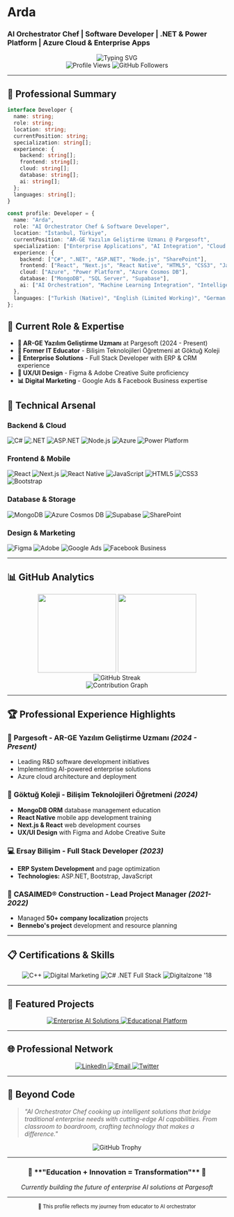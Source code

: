 # Arda
### AI Orchestrator Chef | Software Developer | .NET & Power Platform | Azure Cloud & Enterprise Apps

<div align="center">
  <img src="https://readme-typing-svg.herokuapp.com?font=JetBrains+Mono&size=20&duration=3000&pause=1000&color=2F81F7&center=true&vCenter=true&width=700&lines=AI+Orchestrator+Chef;Full+Stack+.NET+Developer;Azure+Cloud+Solutions+Architect;Power+Platform+Specialist;AR-GE+Yazılım+Geliştirme+Uzmanı" alt="Typing SVG" />
</div>

<div align="center">
  <img src="https://komarev.com/ghpvc/?username=agentmuhendisi&label=Profile%20Views&color=2F81F7&style=for-the-badge" alt="Profile Views" />
  <img src="https://img.shields.io/github/followers/agentmuhendisi?label=Followers&style=for-the-badge&color=2F81F7" alt="GitHub Followers" />
</div>

---

## 🎯 Professional Summary

```typescript
interface Developer {
  name: string;
  role: string;
  location: string;
  currentPosition: string;
  specialization: string[];
  experience: {
    backend: string[];
    frontend: string[];
    cloud: string[];
    database: string[];
    ai: string[];
  };
  languages: string[];
}

const profile: Developer = {
  name: "Arda",
  role: "AI Orchestrator Chef & Software Developer",
  location: "İstanbul, Türkiye",
  currentPosition: "AR-GE Yazılım Geliştirme Uzmanı @ Pargesoft",
  specialization: ["Enterprise Applications", "AI Integration", "Cloud Solutions", "Educational Technology"],
  experience: {
    backend: ["C#", ".NET", "ASP.NET", "Node.js", "SharePoint"],
    frontend: ["React", "Next.js", "React Native", "HTML5", "CSS3", "JavaScript"],
    cloud: ["Azure", "Power Platform", "Azure Cosmos DB"],
    database: ["MongoDB", "SQL Server", "Supabase"],
    ai: ["AI Orchestration", "Machine Learning Integration", "Intelligent Apps"]
  },
  languages: ["Turkish (Native)", "English (Limited Working)", "German (Elementary)"]
};
```

## 🚀 Current Role & Expertise

- **🔬 AR-GE Yazılım Geliştirme Uzmanı** at Pargesoft (2024 - Present)
- **🏫 Former IT Educator** - Bilişim Teknolojileri Öğretmeni at Göktuğ Koleji
- **💼 Enterprise Solutions** - Full Stack Developer with ERP & CRM experience
- **🎨 UX/UI Design** - Figma & Adobe Creative Suite proficiency
- **📊 Digital Marketing** - Google Ads & Facebook Business expertise

## 💼 Technical Arsenal

### Backend & Cloud
<p align="left">
<img src="https://img.shields.io/badge/C%23-239120?style=for-the-badge&logo=c-sharp&logoColor=white" alt="C#" />
<img src="https://img.shields.io/badge/.NET-5C2D91?style=for-the-badge&logo=.net&logoColor=white" alt=".NET" />
<img src="https://img.shields.io/badge/ASP.NET-512BD4?style=for-the-badge&logo=.net&logoColor=white" alt="ASP.NET" />
<img src="https://img.shields.io/badge/Node.js-339933?style=for-the-badge&logo=nodedotjs&logoColor=white" alt="Node.js" />
<img src="https://img.shields.io/badge/Microsoft_Azure-0078D4?style=for-the-badge&logo=microsoft-azure&logoColor=white" alt="Azure" />
<img src="https://img.shields.io/badge/Power_Platform-742774?style=for-the-badge&logo=microsoft&logoColor=white" alt="Power Platform" />
</p>

### Frontend & Mobile
<p align="left">
<img src="https://img.shields.io/badge/React-20232A?style=for-the-badge&logo=react&logoColor=61DAFB" alt="React" />
<img src="https://img.shields.io/badge/Next.js-000000?style=for-the-badge&logo=nextdotjs&logoColor=white" alt="Next.js" />
<img src="https://img.shields.io/badge/React_Native-20232A?style=for-the-badge&logo=react&logoColor=61DAFB" alt="React Native" />
<img src="https://img.shields.io/badge/JavaScript-F7DF1E?style=for-the-badge&logo=javascript&logoColor=black" alt="JavaScript" />
<img src="https://img.shields.io/badge/HTML5-E34F26?style=for-the-badge&logo=html5&logoColor=white" alt="HTML5" />
<img src="https://img.shields.io/badge/CSS3-1572B6?style=for-the-badge&logo=css3&logoColor=white" alt="CSS3" />
<img src="https://img.shields.io/badge/Bootstrap-563D7C?style=for-the-badge&logo=bootstrap&logoColor=white" alt="Bootstrap" />
</p>

### Database & Storage
<p align="left">
<img src="https://img.shields.io/badge/MongoDB-4EA94B?style=for-the-badge&logo=mongodb&logoColor=white" alt="MongoDB" />
<img src="https://img.shields.io/badge/Azure_Cosmos_DB-0078D4?style=for-the-badge&logo=microsoft-azure&logoColor=white" alt="Azure Cosmos DB" />
<img src="https://img.shields.io/badge/Supabase-181818?style=for-the-badge&logo=supabase&logoColor=white" alt="Supabase" />
<img src="https://img.shields.io/badge/SharePoint-0078D4?style=for-the-badge&logo=microsoft-sharepoint&logoColor=white" alt="SharePoint" />
</p>

### Design & Marketing
<p align="left">
<img src="https://img.shields.io/badge/Figma-F24E1E?style=for-the-badge&logo=figma&logoColor=white" alt="Figma" />
<img src="https://img.shields.io/badge/Adobe_Creative_Suite-FF0000?style=for-the-badge&logo=adobe&logoColor=white" alt="Adobe" />
<img src="https://img.shields.io/badge/Google_Ads-4285F4?style=for-the-badge&logo=google-ads&logoColor=white" alt="Google Ads" />
<img src="https://img.shields.io/badge/Facebook_Business-1877F2?style=for-the-badge&logo=facebook&logoColor=white" alt="Facebook Business" />
</p>

---

## 📊 GitHub Analytics

<div align="center">
  <img height="180em" src="https://github-readme-stats.vercel.app/api?username=agentmuhendisi&show_icons=true&theme=github_dark&hide_border=true&count_private=true&include_all_commits=true" />
  <img height="180em" src="https://github-readme-stats.vercel.app/api/top-langs/?username=agentmuhendisi&theme=github_dark&hide_border=true&layout=compact&langs_count=8" />
</div>

<div align="center">
  <img src="https://github-readme-streak-stats.herokuapp.com/?user=agentmuhendisi&theme=github-dark-blue&hide_border=true" alt="GitHub Streak" />
</div>

<div align="center">
  <img src="https://github-readme-activity-graph.vercel.app/graph?username=agentmuhendisi&theme=github-compact&hide_border=true" alt="Contribution Graph" />
</div>

---

## 🏆 Professional Experience Highlights

### 🔬 **Pargesoft** - AR-GE Yazılım Geliştirme Uzmanı *(2024 - Present)*
- Leading R&D software development initiatives
- Implementing AI-powered enterprise solutions
- Azure cloud architecture and deployment

### 🏫 **Göktuğ Koleji** - Bilişim Teknolojileri Öğretmeni *(2024)*
- **MongoDB ORM** database management education
- **React Native** mobile app development training
- **Next.js & React** web development courses
- **UX/UI Design** with Figma and Adobe Creative Suite

### 💻 **Ersay Bilişim** - Full Stack Developer *(2023)*
- **ERP System Development** and page optimization
- **Technologies:** ASP.NET, Bootstrap, JavaScript

### 🏢 **CASAIMED® Construction** - Lead Project Manager *(2021-2022)*
- Managed **50+ company localization** projects
- **Bennebo's project** development and resource planning

---

## 📋 Certifications & Skills

<div align="center">
  <img src="https://img.shields.io/badge/C%2B%2B-00599C?style=for-the-badge&logo=c%2B%2B&logoColor=white" alt="C++" />
  <img src="https://img.shields.io/badge/Digital_Marketing-4285F4?style=for-the-badge&logo=google&logoColor=white" alt="Digital Marketing" />
  <img src="https://img.shields.io/badge/C%23_.NET-Full_Stack-512BD4?style=for-the-badge&logo=.net&logoColor=white" alt="C# .NET Full Stack" />
  <img src="https://img.shields.io/badge/Digitalzone_'18-FF6B6B?style=for-the-badge&logo=certificate&logoColor=white" alt="Digitalzone '18" />
</div>

---

## 🎯 Featured Projects

<div align="center">
  <a href="https://github.com/agentmuhendisi/enterprise-ai-solutions">
    <img src="https://github-readme-stats.vercel.app/api/pin/?username=agentmuhendisi&repo=enterprise-ai-solutions&theme=github_dark&hide_border=true" alt="Enterprise AI Solutions" />
  </a>
  <a href="https://github.com/agentmuhendisi/educational-platform">
    <img src="https://github-readme-stats.vercel.app/api/pin/?username=agentmuhendisi&repo=educational-platform&theme=github_dark&hide_border=true" alt="Educational Platform" />
  </a>
</div>

---

## 🌐 Professional Network

<div align="center">
  <a href="https://linkedin.com/in/agentmuhendisi">
    <img src="https://img.shields.io/badge/LinkedIn-0077B5?style=for-the-badge&logo=linkedin&logoColor=white" alt="LinkedIn" />
  </a>
  <a href="mailto:contact@agentmuhendisi.com">
    <img src="https://img.shields.io/badge/Email-D14836?style=for-the-badge&logo=gmail&logoColor=white" alt="Email" />
  </a>
  <a href="https://twitter.com/agentmuhendisi">
    <img src="https://img.shields.io/badge/Twitter-1DA1F2?style=for-the-badge&logo=twitter&logoColor=white" alt="Twitter" />
  </a>
</div>

---

## 🎨 Beyond Code

> *"AI Orchestrator Chef cooking up intelligent solutions that bridge traditional enterprise needs with cutting-edge AI capabilities. From classroom to boardroom, crafting technology that makes a difference."*

<div align="center">
  <img src="https://github-profile-trophy.vercel.app/?username=agentmuhendisi&theme=darkhub&no-frame=true&no-bg=false&margin-w=4&column=7" alt="GitHub Trophy" />
</div>

---

<div align="center">
  <h3>🌟 **"Education + Innovation = Transformation"** 🌟</h3>
  <p><i>Currently building the future of enterprise AI solutions at Pargesoft</i></p>
</div>

---

<div align="center">
  <sub>🔄 This profile reflects my journey from educator to AI orchestrator</sub>
</div>
